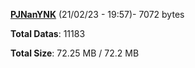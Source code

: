 [**PJNanYNK**](/data/PJNanYNK.txt) (21/02/23 - 19:57)- 7072 bytes

**Total Datas**: 11183

**Total Size**: 72.25 MB / 72.2 MB